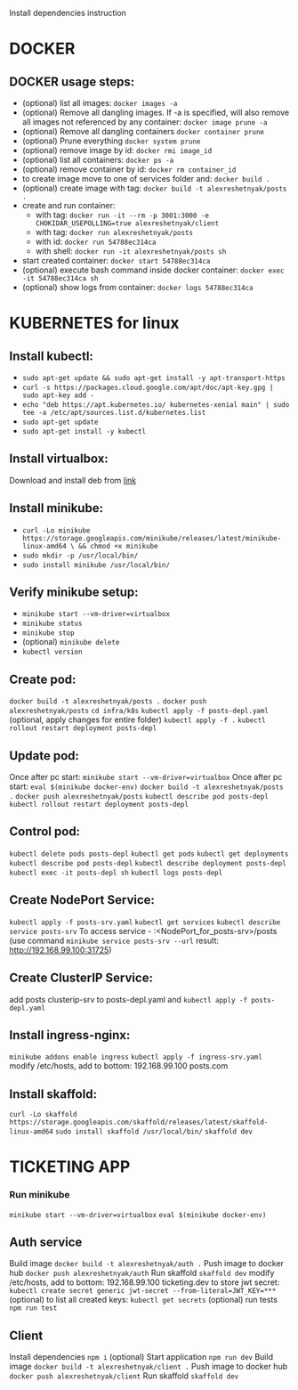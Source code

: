 Install dependencies instruction

# DOCKER

## DOCKER usage steps:

- (optional) list all images: `docker images -a`
- (optional) Remove all dangling images. If -a is specified, will also remove all images not referenced by any container: `docker image prune -a`
- (optional) Remove all dangling containers `docker container prune`
- (optional) Prune everything `docker system prune`
- (optional) remove image by id: `docker rmi image_id`
- (optional) list all containers: `docker ps -a`
- (optional) remove container by id: `docker rm container_id`
- to create image move to one of services folder and: `docker build .`
- (optional) create image with tag: `docker build -t alexreshetnyak/posts .`
- create and run container:
  - with tag: `docker run -it --rm -p 3001:3000 -e CHOKIDAR_USEPOLLING=true alexreshetnyak/client`
  - with tag: `docker run alexreshetnyak/posts`
  - with id: `docker run 54788ec314ca`
  - with shell: `docker run -it alexreshetnyak/posts sh`
- start created container: `docker start 54788ec314ca`
- (optional) execute bash command inside docker container: `docker exec -it 54788ec314ca sh`
- (optional) show logs from container: `docker logs 54788ec314ca`

# KUBERNETES for linux

## Install kubectl:

- `sudo apt-get update && sudo apt-get install -y apt-transport-https`
- `curl -s https://packages.cloud.google.com/apt/doc/apt-key.gpg | sudo apt-key add -`
- `echo "deb https://apt.kubernetes.io/ kubernetes-xenial main" | sudo tee -a /etc/apt/sources.list.d/kubernetes.list`
- `sudo apt-get update`
- `sudo apt-get install -y kubectl`

## Install virtualbox:

Download and install deb from [link](https://www.virtualbox.org/wiki/Linux_Downloads)

## Install minikube:

- `curl -Lo minikube https://storage.googleapis.com/minikube/releases/latest/minikube-linux-amd64 \ && chmod +x minikube`
- `sudo mkdir -p /usr/local/bin/`
- `sudo install minikube /usr/local/bin/`

## Verify minikube setup:

- `minikube start --vm-driver=virtualbox`
- `minikube status`
- `minikube stop`
- (optional) `minikube delete`
- `kubectl version`

## Create pod:

`docker build -t alexreshetnyak/posts .`
`docker push alexreshetnyak/posts`
`cd infra/k8s`
`kubectl apply -f posts-depl.yaml`
(optional, apply changes for entire folder) `kubectl apply -f .`
`kubectl rollout restart deployment posts-depl`

## Update pod:

Once after pc start: `minikube start --vm-driver=virtualbox`
Once after pc start: `eval $(minikube docker-env)`
`docker build -t alexreshetnyak/posts .`
`docker push alexreshetnyak/posts`
`kubectl describe pod posts-depl`
`kubectl rollout restart deployment posts-depl`

## Control pod:

`kubectl delete pods posts-depl`
`kubectl get pods`
`kubectl get deployments`
`kubectl describe pod posts-depl`
`kubectl describe deployment posts-depl`
`kubectl exec -it posts-depl sh`
`kubectl logs posts-depl`

## Create NodePort Service:

`kubectl apply -f posts-srv.yaml`
`kubectl get services`
`kubectl describe service posts-srv`
To access service - <minikube ip>:<NodePort_for_posts-srv>/posts
(use command `minikube service posts-srv --url` result: http://192.168.99.100:31725)

## Create ClusterIP Service:

add posts clusterip-srv to posts-depl.yaml and `kubectl apply -f posts-depl.yaml`

## Install ingress-nginx:

`minikube addons enable ingress`
`kubectl apply -f ingress-srv.yaml`
modify /etc/hosts, add to bottom: 192.168.99.100 posts.com

## Install skaffold:

`curl -Lo skaffold https://storage.googleapis.com/skaffold/releases/latest/skaffold-linux-amd64`
`sudo install skaffold /usr/local/bin/`
`skaffold dev`

# TICKETING APP

### Run minikube

`minikube start --vm-driver=virtualbox`
`eval $(minikube docker-env)`

## Auth service

Build image `docker build -t alexreshetnyak/auth .`
Push image to docker hub `docker push alexreshetnyak/auth`
Run skaffold `skaffold dev`
modify /etc/hosts, add to bottom: 192.168.99.100 ticketing.dev
to store jwt secret: `kubectl create secret generic jwt-secret --from-literal=JWT_KEY=***`
(optional) to list all created keys: `kubectl get secrets`
(optional) run tests `npm run test`

## Client
Install dependencies `npm i`
(optional) Start application `npm run dev`
Build image `docker build -t alexreshetnyak/client .`
Push image to docker hub `docker push alexreshetnyak/client`
Run skaffold `skaffold dev`
